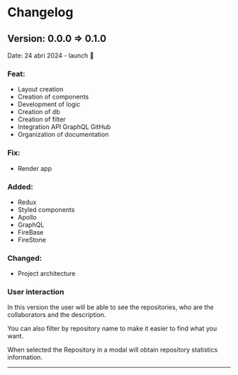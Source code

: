 # Changelog

## Version: 0.0.0 => 0.1.0

Date: 24 abri 2024 - launch 🚀

### Feat:

- Layout creation
- Creation of components
- Development of logic
- Creation of db
- Creation of filter
- Integration API GraphQL GitHub
- Organization of documentation

### Fix:

- Render app

### Added:

- Redux
- Styled components
- Apollo
- GraphQL
- FireBase
- FireStone

### Changed:

- Project architecture

### User interaction

In this version the user will be able to see the repositories, who are the collaborators and the description.

You can also filter by repository name to make it easier to find what you want.

When selected the Repository in a modal will obtain repository statistics information.

---
